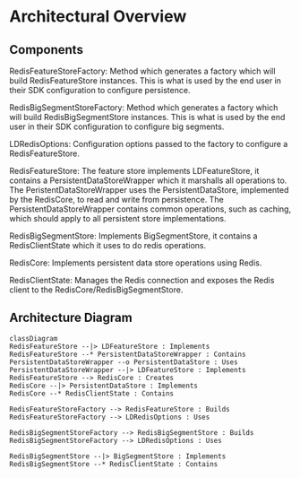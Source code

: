 # Architectural Overview

## Components

RedisFeatureStoreFactory: Method which generates a factory which will build RedisFeatureStore instances. This is what is used by the end user in their SDK configuration to configure persistence.

RedisBigSegmentStoreFactory: Method which generates a factory which will build RedisBigSegmentStore instances. This is what is used by the end user in their SDK configuration to configure big segments.

LDRedisOptions: Configuration options passed to the factory to configure a RedisFeatureStore.

RedisFeatureStore: The feature store implements LDFeatureStore, it contains a PersistentDataStoreWrapper
which it marshalls all operations to. The PeristentDataStoreWrapper uses the PersistentDataStore, implemented by the RedisCore, to read and write from persistence. The PersistentDataStoreWrapper contains common operations, such as caching, which should apply to all persistent store implementations.

RedisBigSegmentStore: Implements BigSegmentStore, it contains a RedisClientState which it uses to do redis operations.

RedisCore: Implements persistent data store operations using Redis.

RedisClientState: Manages the Redis connection and exposes the Redis client to the RedisCore/RedisBigSegmentStore.

## Architecture Diagram

```mermaid
classDiagram
RedisFeatureStore --|> LDFeatureStore : Implements
RedisFeatureStore --* PersistentDataStoreWrapper : Contains
PersistentDataStoreWrapper --o PersistentDataStore : Uses
PersistentDataStoreWrapper --|> LDFeatureStore : Implements
RedisFeatureStore --> RedisCore : Creates
RedisCore --|> PersistentDataStore : Implements
RedisCore --* RedisClientState : Contains

RedisFeatureStoreFactory --> RedisFeatureStore : Builds
RedisFeatureStoreFactory --> LDRedisOptions : Uses

RedisBigSegmentStoreFactory --> RedisBigSegmentStore : Builds
RedisBigSegmentStoreFactory --> LDRedisOptions : Uses

RedisBigSegmentStore --|> BigSegmentStore : Implements
RedisBigSegmentStore --* RedisClientState : Contains
```
